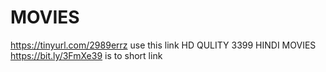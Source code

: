 # MOVIES
https://tinyurl.com/2989errz
use this link
HD QULITY 3399 HINDI MOVIES
https://bit.ly/3FmXe39
   is to short link

